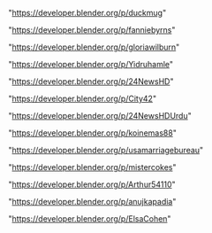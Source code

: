 "https://developer.blender.org/p/duckmug"

"https://developer.blender.org/p/fanniebyrns"

"https://developer.blender.org/p/gloriawilburn"

"https://developer.blender.org/p/Yidruhamle"

"https://developer.blender.org/p/24NewsHD"

"https://developer.blender.org/p/City42"

"https://developer.blender.org/p/24NewsHDUrdu"

"https://developer.blender.org/p/koinemas88"

"https://developer.blender.org/p/usamarriagebureau"

"https://developer.blender.org/p/mistercokes"

"https://developer.blender.org/p/Arthur54110"

"https://developer.blender.org/p/anujkapadia"

"https://developer.blender.org/p/ElsaCohen"

 
